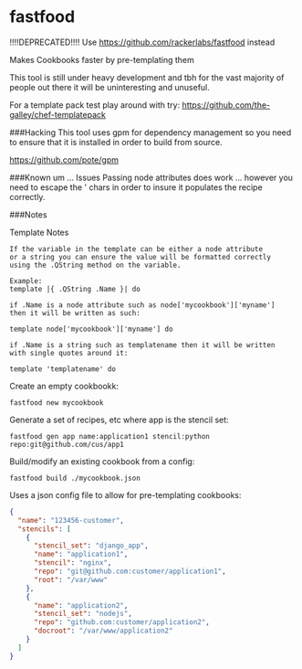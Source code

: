 fastfood
========

!!!!DEPRECATED!!!!
Use https://github.com/rackerlabs/fastfood instead

Makes Cookbooks faster by pre-templating them

This tool is still under heavy development and tbh for the vast majority
of people out there it will be uninteresting and unuseful.

For a template pack test play around with try:
https://github.com/the-galley/chef-templatepack

###Hacking
This tool uses gpm for dependency management so you need to
ensure that it is installed in order to build from source.

https://github.com/pote/gpm

###Known um ... Issues
Passing node attributes does work ... however you need to escape the
' chars in order to insure it populates the recipe correctly.

###Notes

Template Notes
```
If the variable in the template can be either a node attribute
or a string you can ensure the value will be formatted correctly
using the .QString method on the variable.

Example:
template |{ .QString .Name }| do

if .Name is a node attribute such as node['mycookbook']['myname']
then it will be written as such:

template node['mycookbook']['myname'] do

if .Name is a string such as templatename then it will be written
with single quotes around it:

template 'templatename' do
```

Create an empty cookbookk:
```shell
fastfood new mycookbook
```

Generate a set of recipes, etc where app is the stencil set:
```shell
fastfood gen app name:application1 stencil:python repo:git@github.com/cus/app1
```

Build/modify an existing cookbook from a config:
```shell
fastfood build ./mycookbook.json
```

Uses a json config file to allow for pre-templating cookbooks:
```json
{
  "name": "123456-customer",
  "stencils": [
    {
      "stencil_set": "django_app",
      "name": "application1",
      "stencil": "nginx",
      "repo": "git@github.com:customer/application1",
      "root": "/var/www"
    },
    {
      "name": "application2",
      "stencil_set": "nodejs",
      "repo": "github.com:customer/application2",
      "docroot": "/var/www/application2"
    }
  ]
}
```
